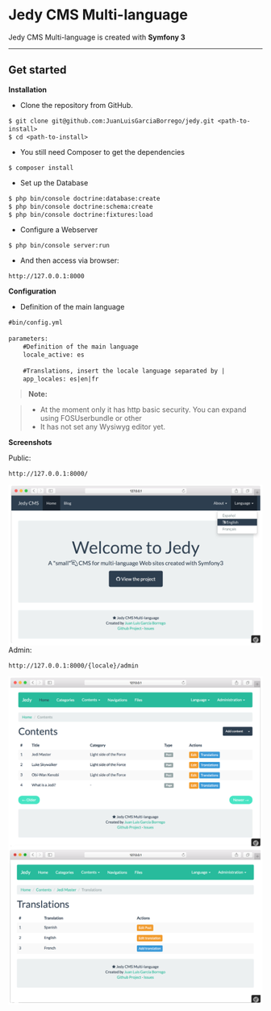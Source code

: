  **Jedy CMS Multi-language**
===================
 Jedy CMS Multi-language is created with **Symfony 3** 

----------

**Get started**
-------------

**Installation**

 - <i class="icon-download"></i> Clone the repository from GitHub.  

```
$ git clone git@github.com:JuanLuisGarciaBorrego/jedy.git <path-to-install>
$ cd <path-to-install>
```
- You still need Composer to get the dependencies
```
$ composer install
```
- Set up the Database
```
$ php bin/console doctrine:database:create
$ php bin/console doctrine:schema:create
$ php bin/console doctrine:fixtures:load
```
- Configure a Webserver
```
$ php bin/console server:run
```
- And then access via browser: 
```
http://127.0.0.1:8000 
```

**Configuration**

 - Definition of the main language
```
#bin/config.yml

parameters:
    #Definition of the main language
    locale_active: es
    
    #Translations, insert the locale language separated by | 
    app_locales: es|en|fr
```


> **Note:**

> - At the moment only it has http basic security. You can expand using FOSUserbundle or other
> - It has not set any Wysiwyg editor yet.

**Screenshots**

Public: 
```
http://127.0.0.1:8000/
```
<img src="https://raw.githubusercontent.com/JuanLuisGarciaBorrego/jedy/develop/Resources/doc/images/public_home.png" alt="Jedy CMS Multi-language Home public" align="right" />

Admin: 
```
http://127.0.0.1:8000/{locale}/admin 
```

<img src="https://raw.githubusercontent.com/JuanLuisGarciaBorrego/jedy/develop/Resources/doc/images/admin-contents.png" alt="Jedy CMS Multi-language Admin contents" align="right" />


<img src="https://raw.githubusercontent.com/JuanLuisGarciaBorrego/jedy/develop/Resources/doc/images/admin_content_translation.png" alt="Jedy CMS Multi-language Translations content" align="right" />


